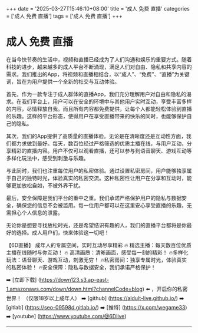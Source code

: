+++
date = '2025-03-27T15:46:10+08:00'
title = '成人 免费 直播'
categories = ['成人 免费 直播']
tags = ['成人 免费 直播']
+++

# 成人 免费 直播

在当今快节奏的生活中，视频和直播已经成为了人们沟通和娱乐的重要方式。随着科技的进步，越来越多的成人平台不断涌现，满足人们对自由、隐私和共享内容的需求。我们推出的App，将视频和直播相结合，以“成人”、“免费”、“直播”为关键词，旨在为用户提供一个全新的社交与互动体验。

首先，作为一款专注于成人群体的直播App，我们充分理解用户对自由和隐私的渴求。在我们平台上，用户可以在安全的环境中与其他用户实时互动，享受丰富多样的内容，尽情释放自我。而且所有内容都免费提供，让每个人都能轻松体验到直播的乐趣。这样的平台形态，使得用户在享受直播带来的快乐的同时，也能够保护自己的隐私。

其次，我们的App提供了高质量的直播体验。无论是在清晰度还是互动性方面，我们都力求做到最好。每天，数百位经过严格筛选的优质主播在线，与用户互动，分享精彩的直播内容。用户不仅可以观看直播，还可以参与到语音聊天、游戏互动等多样化玩法中，感受到刺激与乐趣。

与此同时，我们也注重每位用户的私密体验。通过设置私密房间，用户能够独享属于自己的独特时光，体验真实的私密交流。这种私密性让用户在分享和互动时，能够更加放松自如，不被外界干扰。

最后，安全保障是我们平台的重中之重。我们承诺严格保护用户的隐私与数据安全，确保您的信息不会被滥用。每一位用户都可以在这里安心享受直播的乐趣，无需担心个人信息的泄露。

无论你是想要寻找放松时光，还是希望结识有趣的人，我们的直播平台都将是你最好的选择。成人用户们，快来体验这一切吧！

【6D直播】
成年人的专属空间，实时互动尽享精彩
🔥 精选主播：每天数百位优质主播在线随时与你互动！
🔥 高清画质：清晰画面，感受每一刻的精彩！
🔥多样化玩法：语音聊天、游戏互动，刺激无穷！
🔥私密房间：独享专属时光，体验真实的私密体验！
🔥安全保障：隐私与数据安全，我们承诺严格保护！

➡️ [立即下载] (https://down123.s3.ap-east-1.amazonaws.com/down/down.html?channelCode=blog) ⬅️ ，开启你的私密世界！
（仅限18岁以上成年人）
➡️ [github] (https://aldult-live.github.io/)
➡️ [gitlab] (https://seo-09598d.gitlab.io/)
➡️ [推特] (https://x.com/wegame33)
➡️ [youtube] (https://www.youtube.com/@6Dlive)

---
